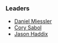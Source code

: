 ### Leaders

* [Daniel Miessler](mailto:) <!--TODO: find out if still wants to be involved and at what level-->
* [Cory Sabol](mailto:)
* [Jason Haddix](mailto:) <!--TODO: find out at what level wants to be involved; lead, colead, contributor-->
